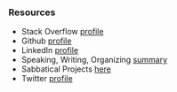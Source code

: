 
### Resources

* Stack Overflow [profile](https://stackoverflow.com/users/12704/michael-easter)
* Github [profile](https://github.com/codetojoy)
* LinkedIn [profile](https://www.linkedin.com/in/michael-easter-24231316/) 
* Speaking, Writing, Organizing [summary](./Tech_Community_Involvement.md)
* Sabbatical Projects [here](./Sabbatical.List.md)
* Twitter [profile](https://twitter.com/codetojoy)
